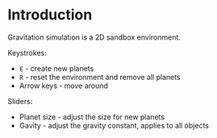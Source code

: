 # Introduction

Gravitation simulation is a 2D sandbox environment.

Keystrokes:
* `E` - create new planets
* `R` - reset the environment and remove all planets
* Arrow keys - move around

Sliders:
* Planet size - adjust the size for new planets
* Gavity - adjust the gravity constant, applies to all objects
